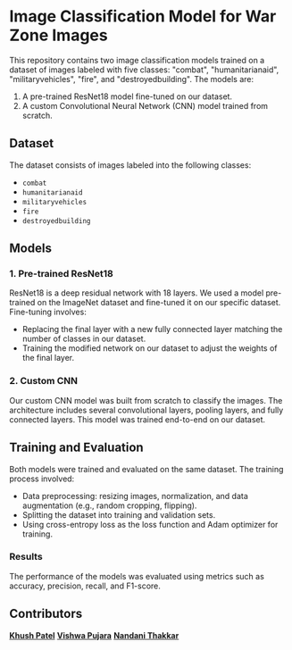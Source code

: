 # Image Classification Model for War Zone Images

This repository contains two image classification models trained on a dataset of images labeled with five classes: "combat", "humanitarianaid", "militaryvehicles", "fire", and "destroyedbuilding". The models are:

1. A pre-trained ResNet18 model fine-tuned on our dataset.
2. A custom Convolutional Neural Network (CNN) model trained from scratch.

## Dataset

The dataset consists of images labeled into the following classes:
- `combat`
- `humanitarianaid`
- `militaryvehicles`
- `fire`
- `destroyedbuilding`

## Models

### 1. Pre-trained ResNet18

ResNet18 is a deep residual network with 18 layers. We used a model pre-trained on the ImageNet dataset and fine-tuned it on our specific dataset. Fine-tuning involves:
- Replacing the final layer with a new fully connected layer matching the number of classes in our dataset.
- Training the modified network on our dataset to adjust the weights of the final layer.

### 2. Custom CNN

Our custom CNN model was built from scratch to classify the images. The architecture includes several convolutional layers, pooling layers, and fully connected layers. This model was trained end-to-end on our dataset.

## Training and Evaluation

Both models were trained and evaluated on the same dataset. The training process involved:
- Data preprocessing: resizing images, normalization, and data augmentation (e.g., random cropping, flipping).
- Splitting the dataset into training and validation sets.
- Using cross-entropy loss as the loss function and Adam optimizer for training.

### Results

The performance of the models was evaluated using metrics such as accuracy, precision, recall, and F1-score.

## Contributors

[**Khush Patel**](https://github.com/khushpatel2121)
[**Vishwa Pujara**](https://github.com/Vishwapujara)
[**Nandani Thakkar**](https://github.com/nandani09)



